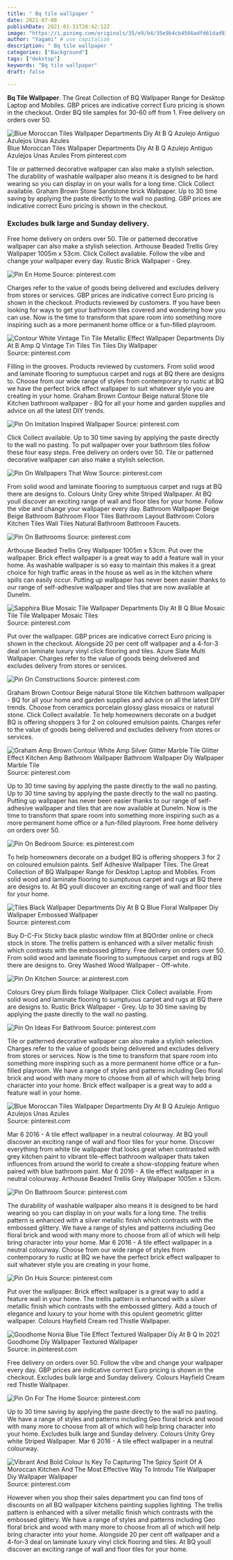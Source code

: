 ```yaml
---
title: " Bq tile wallpaper "
date: 2021-07-08
publishDate: 2021-01-31T20:42:12Z
image: "https://i.pinimg.com/originals/35/e9/b4/35e9b4cb4566adfd61dad93fd2f050f3.jpg"
author: "Yagami" # use capitalize
description: " Bq tile wallpaper "
categories: ["Background"]
tags: ["dekstop"]
keywords: "Bq tile wallpaper"
draft: false

---
```



**Bq Tile Wallpaper**. The Great Collection of BQ Wallpaper Range for Desktop Laptop and Mobiles. GBP prices are indicative correct Euro pricing is shown in the checkout. Order BQ tile samples for 30-60 off from 1. Free delivery on orders over 50.

![Blue Moroccan Tiles Wallpaper Departments Diy At B Q Azulejo Antiguo Azulejos Unas Azules](https://i.pinimg.com/originals/c2/1c/a0/c21ca062ca4eb14417ddb46d2cfc9d18.jpg "Blue Moroccan Tiles Wallpaper Departments Diy At B Q Azulejo Antiguo Azulejos Unas Azules")
Blue Moroccan Tiles Wallpaper Departments Diy At B Q Azulejo Antiguo Azulejos Unas Azules From pinterest.com


Tile or patterned decorative wallpaper can also make a stylish selection. The durability of washable wallpaper also means it is designed to be hard wearing so you can display in on your walls for a long time. Click Collect available. Graham Brown Stone Sandstone brick Wallpaper. Up to 30 time saving by applying the paste directly to the wall no pasting. GBP prices are indicative correct Euro pricing is shown in the checkout.

### Excludes bulk large and Sunday delivery.

Free home delivery on orders over 50. Tile or patterned decorative wallpaper can also make a stylish selection. Arthouse Beaded Trellis Grey Wallpaper 1005m x 53cm. Click Collect available. Follow the vibe and change your wallpaper every day. Rustic Brick Wallpaper - Grey.


![Pin En Home](https://i.pinimg.com/originals/ba/31/e6/ba31e6d6db15b2fa180db467e5c82aa3.jpg "Pin En Home")
Source: pinterest.com

Charges refer to the value of goods being delivered and excludes delivery from stores or services. GBP prices are indicative correct Euro pricing is shown in the checkout. Products reviewed by customers. If you have been looking for ways to get your bathroom tiles covered and wondering how you can use. Now is the time to transform that spare room into something more inspiring such as a more permanent home office or a fun-filled playroom.

![Contour White Vintage Tin Tile Metallic Effect Wallpaper Departments Diy At B Amp Q Vintage Tin Tiles Tin Tiles Diy Wallpaper](https://i.pinimg.com/originals/d1/15/b4/d115b4a26a507fe3cff688fb6d94ef22.jpg "Contour White Vintage Tin Tile Metallic Effect Wallpaper Departments Diy At B Amp Q Vintage Tin Tiles Tin Tiles Diy Wallpaper")
Source: pinterest.com

Filling in the grooves. Products reviewed by customers. From solid wood and laminate flooring to sumptuous carpet and rugs at BQ there are designs to. Choose from our wide range of styles from contemporary to rustic at BQ we have the perfect brick effect wallpaper to suit whatever style you are creating in your home. Graham Brown Contour Beige natural Stone tile Kitchen bathroom wallpaper - BQ for all your home and garden supplies and advice on all the latest DIY trends.

![Pin On Imitation Inspired Wallpaper](https://i.pinimg.com/originals/16/d5/80/16d580966571381ec37e94903ebb0016.jpg "Pin On Imitation Inspired Wallpaper")
Source: pinterest.com

Click Collect available. Up to 30 time saving by applying the paste directly to the wall no pasting. To put wallpaper over your bathroom tiles follow these four easy steps. Free delivery on orders over 50. Tile or patterned decorative wallpaper can also make a stylish selection.

![Pin On Wallpapers That Wow](https://i.pinimg.com/originals/9e/ce/50/9ece50536ccd867b8cb40bb34374ece6.jpg "Pin On Wallpapers That Wow")
Source: pinterest.com

From solid wood and laminate flooring to sumptuous carpet and rugs at BQ there are designs to. Colours Unity Grey white Striped Wallpaper. At BQ youll discover an exciting range of wall and floor tiles for your home. Follow the vibe and change your wallpaper every day. Bathroom Wallpaper Beige Beige Bathroom Bathroom Floor Tiles Bathroom Layout Bathroom Colors Kitchen Tiles Wall Tiles Natural Bathroom Bathroom Faucets.

![Pin On Bathrooms](https://i.pinimg.com/originals/94/88/c7/9488c78ee41b93f370afa16c90fd9123.jpg "Pin On Bathrooms")
Source: pinterest.com

Arthouse Beaded Trellis Grey Wallpaper 1005m x 53cm. Put over the wallpaper. Brick effect wallpaper is a great way to add a feature wall in your home. As washable wallpaper is so easy to maintain this makes it a great choice for high traffic areas in the house as well as in the kitchen where spills can easily occur. Putting up wallpaper has never been easier thanks to our range of self-adhesive wallpaper and tiles that are now available at Dunelm.

![Sapphira Blue Mosaic Tile Wallpaper Departments Diy At B Q Blue Mosaic Tile Tile Wallpaper Mosaic Tiles](https://i.pinimg.com/originals/96/3b/c1/963bc1cc28d2177bf87aadc514228b16.jpg "Sapphira Blue Mosaic Tile Wallpaper Departments Diy At B Q Blue Mosaic Tile Tile Wallpaper Mosaic Tiles")
Source: pinterest.com

Put over the wallpaper. GBP prices are indicative correct Euro pricing is shown in the checkout. Alongside 20 per cent off wallpaper and a 4-for-3 deal on laminate luxury vinyl click flooring and tiles. Azure Slate Multi Wallpaper. Charges refer to the value of goods being delivered and excludes delivery from stores or services.

![Pin On Constructions](https://i.pinimg.com/originals/06/c9/57/06c957d8b8beca85658ce6c054c07714.jpg "Pin On Constructions")
Source: pinterest.com

Graham Brown Contour Beige natural Stone tile Kitchen bathroom wallpaper - BQ for all your home and garden supplies and advice on all the latest DIY trends. Choose from ceramics porcelain glossy glass mosaics or natural stone. Click Collect available. To help homeowners decorate on a budget BQ is offering shoppers 3 for 2 on coloured emulsion paints. Charges refer to the value of goods being delivered and excludes delivery from stores or services.

![Graham Amp Brown Contour White Amp Silver Glitter Marble Tile Glitter Effect Kitchen Amp Bathroom Wallpaper Bathroom Wallpaper Diy Wallpaper Marble Tile](https://i.pinimg.com/originals/17/11/1d/17111dd07add59512d8c7847e06df933.jpg "Graham Amp Brown Contour White Amp Silver Glitter Marble Tile Glitter Effect Kitchen Amp Bathroom Wallpaper Bathroom Wallpaper Diy Wallpaper Marble Tile")
Source: pinterest.com

Up to 30 time saving by applying the paste directly to the wall no pasting. Up to 30 time saving by applying the paste directly to the wall no pasting. Putting up wallpaper has never been easier thanks to our range of self-adhesive wallpaper and tiles that are now available at Dunelm. Now is the time to transform that spare room into something more inspiring such as a more permanent home office or a fun-filled playroom. Free home delivery on orders over 50.

![Pin On Bedroom](https://i.pinimg.com/originals/11/d4/6c/11d46c943daf2c3674fbbb82979c314e.jpg "Pin On Bedroom")
Source: es.pinterest.com

To help homeowners decorate on a budget BQ is offering shoppers 3 for 2 on coloured emulsion paints. Self Adhesive Wallpaper Tiles. The Great Collection of BQ Wallpaper Range for Desktop Laptop and Mobiles. From solid wood and laminate flooring to sumptuous carpet and rugs at BQ there are designs to. At BQ youll discover an exciting range of wall and floor tiles for your home.

![Tiles Black Wallpaper Departments Diy At B Q Blue Floral Wallpaper Diy Wallpaper Embossed Wallpaper](https://i.pinimg.com/originals/c8/18/75/c818752f3e6699db2b0df053d953494c.jpg "Tiles Black Wallpaper Departments Diy At B Q Blue Floral Wallpaper Diy Wallpaper Embossed Wallpaper")
Source: pinterest.com

Buy D-C-Fix Sticky back plastic window film at BQOrder online or check stock in store. The trellis pattern is enhanced with a silver metallic finish which contrasts with the embossed glittery. Free delivery on orders over 50. From solid wood and laminate flooring to sumptuous carpet and rugs at BQ there are designs to. Grey Washed Wood Wallpaper - Off-white.

![Pin On Kitchen](https://i.pinimg.com/originals/e8/22/c5/e822c5cdb0d05d1b85d04160b7d21971.jpg "Pin On Kitchen")
Source: ar.pinterest.com

Colours Grey plum Birds foliage Wallpaper. Click Collect available. From solid wood and laminate flooring to sumptuous carpet and rugs at BQ there are designs to. Rustic Brick Wallpaper - Grey. Up to 30 time saving by applying the paste directly to the wall no pasting.

![Pin On Ideas For Bathroom](https://i.pinimg.com/originals/03/67/1e/03671e18e6e250771d411451d516d877.jpg "Pin On Ideas For Bathroom")
Source: pinterest.com

Tile or patterned decorative wallpaper can also make a stylish selection. Charges refer to the value of goods being delivered and excludes delivery from stores or services. Now is the time to transform that spare room into something more inspiring such as a more permanent home office or a fun-filled playroom. We have a range of styles and patterns including Geo floral brick and wood with many more to choose from all of which will help bring character into your home. Brick effect wallpaper is a great way to add a feature wall in your home.

![Blue Moroccan Tiles Wallpaper Departments Diy At B Q Azulejo Antiguo Azulejos Unas Azules](https://i.pinimg.com/originals/c2/1c/a0/c21ca062ca4eb14417ddb46d2cfc9d18.jpg "Blue Moroccan Tiles Wallpaper Departments Diy At B Q Azulejo Antiguo Azulejos Unas Azules")
Source: pinterest.com

Mar 6 2016 - A tile effect wallpaper in a neutral colourway. At BQ youll discover an exciting range of wall and floor tiles for your home. Discover everything from white tile wallpaper that looks great when contrasted with grey kitchen paint to vibrant tile-effect bathroom wallpaper thats taken influences from around the world to create a show-stopping feature when paired with blue bathroom paint. Mar 6 2016 - A tile effect wallpaper in a neutral colourway. Arthouse Beaded Trellis Grey Wallpaper 1005m x 53cm.

![Pin On Bathroom](https://i.pinimg.com/originals/4c/80/aa/4c80aa74b74447208b65defba1a3393f.jpg "Pin On Bathroom")
Source: pinterest.com

The durability of washable wallpaper also means it is designed to be hard wearing so you can display in on your walls for a long time. The trellis pattern is enhanced with a silver metallic finish which contrasts with the embossed glittery. We have a range of styles and patterns including Geo floral brick and wood with many more to choose from all of which will help bring character into your home. Mar 6 2016 - A tile effect wallpaper in a neutral colourway. Choose from our wide range of styles from contemporary to rustic at BQ we have the perfect brick effect wallpaper to suit whatever style you are creating in your home.

![Pin On Huis](https://i.pinimg.com/originals/3e/2f/b6/3e2fb67f9daf5959f16c64087b3b5c9f.jpg "Pin On Huis")
Source: pinterest.com

Put over the wallpaper. Brick effect wallpaper is a great way to add a feature wall in your home. The trellis pattern is enhanced with a silver metallic finish which contrasts with the embossed glittery. Add a touch of elegance and luxury to your home with this opulent geometric glitter wallpaper. Colours Hayfield Cream red Thistle Wallpaper.

![Goodhome Nonia Blue Tile Effect Textured Wallpaper Diy At B Q In 2021 Goodhome Diy Wallpaper Textured Wallpaper](https://i.pinimg.com/736x/5b/32/6d/5b326d3e332075f3fd27496c0eaff76f.jpg "Goodhome Nonia Blue Tile Effect Textured Wallpaper Diy At B Q In 2021 Goodhome Diy Wallpaper Textured Wallpaper")
Source: in.pinterest.com

Free delivery on orders over 50. Follow the vibe and change your wallpaper every day. GBP prices are indicative correct Euro pricing is shown in the checkout. Excludes bulk large and Sunday delivery. Colours Hayfield Cream red Thistle Wallpaper.

![Pin On For The Home](https://i.pinimg.com/originals/1f/8d/53/1f8d53a1ffc4bfcb29392aac429fdec3.jpg "Pin On For The Home")
Source: pinterest.com

Up to 30 time saving by applying the paste directly to the wall no pasting. We have a range of styles and patterns including Geo floral brick and wood with many more to choose from all of which will help bring character into your home. Excludes bulk large and Sunday delivery. Colours Unity Grey white Striped Wallpaper. Mar 6 2016 - A tile effect wallpaper in a neutral colourway.

![Vibrant And Bold Colour Is Key To Capturing The Spicy Spirit Of A Moroccan Kitchen And The Most Effective Way To Introdu Tile Wallpaper Diy Wallpaper Wallpaper](https://i.pinimg.com/originals/35/e9/b4/35e9b4cb4566adfd61dad93fd2f050f3.jpg "Vibrant And Bold Colour Is Key To Capturing The Spicy Spirit Of A Moroccan Kitchen And The Most Effective Way To Introdu Tile Wallpaper Diy Wallpaper Wallpaper")
Source: pinterest.com

However when you shop their sales department you can find tons of discounts on all BQ wallpaper kitchens painting supplies lighting. The trellis pattern is enhanced with a silver metallic finish which contrasts with the embossed glittery. We have a range of styles and patterns including Geo floral brick and wood with many more to choose from all of which will help bring character into your home. Alongside 20 per cent off wallpaper and a 4-for-3 deal on laminate luxury vinyl click flooring and tiles. At BQ youll discover an exciting range of wall and floor tiles for your home.

